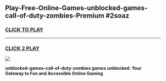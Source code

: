 
## Play-Free-Online-Games-unblocked-games-call-of-duty-zombies-Premium #2soaz
<h3>
<a href="https://premium.freeplayer.one?title=unblocked-games-call-of-duty-zombies&ref=8M">CLICK TO PLAY</a></h3>
<hr>

<h3>
<a href="https://premium.freeplayer.one?title=unblocked-games-call-of-duty-zombies&ref=8M">CLICK 2 PLAY</a>
  
</h3>

<a href="https://premium.freeplayer.one?title=unblocked-games-call-of-duty-zombies&ref=8M"><img src="https://clearcache.store/games.png"></a>


**unblocked-games-call-of-duty-zombies games unblocked: Your Gateway to Fun and Accessible Online Gaming**
